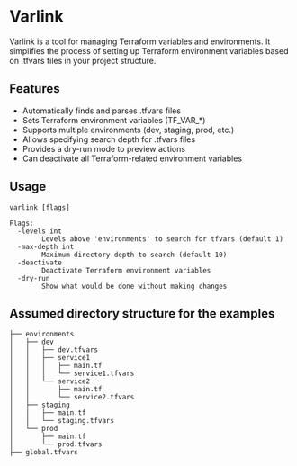 # Varlink

Varlink is a tool for managing Terraform variables and environments. It simplifies the process of setting up Terraform environment variables based on .tfvars files in your project structure.

## Features

- Automatically finds and parses .tfvars files
- Sets Terraform environment variables (TF_VAR_*)
- Supports multiple environments (dev, staging, prod, etc.)
- Allows specifying search depth for .tfvars files
- Provides a dry-run mode to preview actions
- Can deactivate all Terraform-related environment variables

## Usage

```
varlink [flags]

Flags:
  -levels int
        Levels above 'environments' to search for tfvars (default 1)
  -max-depth int
        Maximum directory depth to search (default 10)
  -deactivate
        Deactivate Terraform environment variables
  -dry-run
        Show what would be done without making changes
```
## Assumed directory structure for the examples
```
├── environments
│   ├── dev
│   │   ├── dev.tfvars
│   │   ├── service1
│   │   │   ├── main.tf
│   │   │   └── service1.tfvars
│   │   └── service2
│   │       ├── main.tf
│   │       └── service2.tfvars
│   ├── staging
│   │   ├── main.tf
│   │   └── staging.tfvars
│   └── prod
│       ├── main.tf
│       └── prod.tfvars
├── global.tfvars
```



```
```


